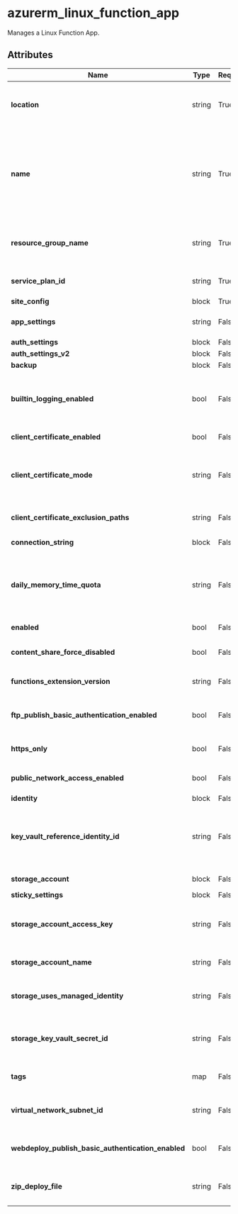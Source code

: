 # azurerm_linux_function_app

Manages a Linux Function App.

## Attributes

| Name | Type | Required? | Default  | possible values | Description |
| ---- | ---- | --------- | -------- | ----------- | ----------- |
| **location** | string | True | -  |  -  | The Azure Region where the Linux Function App should exist. Changing this forces a new Linux Function App to be created. | 
| **name** | string | True | -  |  -  | The name which should be used for this Linux Function App. Changing this forces a new Linux Function App to be created. Limit the function name to 32 characters to avoid naming collisions. For more information about [Function App naming rule](https://docs.microsoft.com/en-us/azure/azure-resource-manager/management/resource-name-rules#microsoftweb) and [Host ID Collisions](https://github.com/Azure/azure-functions-host/wiki/Host-IDs#host-id-collisions) | 
| **resource_group_name** | string | True | -  |  -  | The name of the Resource Group where the Linux Function App should exist. Changing this forces a new Linux Function App to be created. | 
| **service_plan_id** | string | True | -  |  -  | The ID of the App Service Plan within which to create this Function App. | 
| **site_config** | block | True | -  |  -  | A `site_config` block. | 
| **app_settings** | string | False | -  |  -  | A map of key-value pairs for [App Settings](https://docs.microsoft.com/azure/azure-functions/functions-app-settings) and custom values. | 
| **auth_settings** | block | False | -  |  -  | A `auth_settings` block. | 
| **auth_settings_v2** | block | False | -  |  -  | An `auth_settings_v2` block. | 
| **backup** | block | False | -  |  -  | A `backup` block. | 
| **builtin_logging_enabled** | bool | False | `True`  |  -  | Should built in logging be enabled. Configures `AzureWebJobsDashboard` app setting based on the configured storage setting. Defaults to `true`. | 
| **client_certificate_enabled** | bool | False | -  |  -  | Should the function app use Client Certificates. | 
| **client_certificate_mode** | string | False | `Optional`  |  `Required`, `Optional`, `OptionalInteractiveUser`  | The mode of the Function App's client certificates requirement for incoming requests. Possible values are `Required`, `Optional`, and `OptionalInteractiveUser`. Defaults to `Optional`. | 
| **client_certificate_exclusion_paths** | string | False | -  |  -  | Paths to exclude when using client certificates, separated by ; | 
| **connection_string** | block | False | -  |  -  | One or more `connection_string` blocks. | 
| **daily_memory_time_quota** | string | False | `0`  |  -  | The amount of memory in gigabyte-seconds that your application is allowed to consume per day. Setting this value only affects function apps under the consumption plan. Defaults to `0`. | 
| **enabled** | bool | False | `True`  |  -  | Is the Function App enabled? Defaults to `true`. | 
| **content_share_force_disabled** | bool | False | -  |  -  | Should the settings for linking the Function App to storage be suppressed. | 
| **functions_extension_version** | string | False | `~4`  |  -  | The runtime version associated with the Function App. Defaults to `~4`. | 
| **ftp_publish_basic_authentication_enabled** | bool | False | `True`  |  -  | Should the default FTP Basic Authentication publishing profile be enabled. Defaults to `true`. | 
| **https_only** | bool | False | `False`  |  -  | Can the Function App only be accessed via HTTPS? Defaults to `false`. | 
| **public_network_access_enabled** | bool | False | `True`  |  -  | Should public network access be enabled for the Function App. Defaults to `true`. | 
| **identity** | block | False | -  |  -  | A `identity` block. | 
| **key_vault_reference_identity_id** | string | False | -  |  -  | The User Assigned Identity ID used for accessing KeyVault secrets. The identity must be assigned to the application in the `identity` block. [For more information see - Access vaults with a user-assigned identity](https://docs.microsoft.com/azure/app-service/app-service-key-vault-references#access-vaults-with-a-user-assigned-identity) | 
| **storage_account** | block | False | -  |  -  | One or more `storage_account` blocks. | 
| **sticky_settings** | block | False | -  |  -  | A `sticky_settings` block. | 
| **storage_account_access_key** | string | False | -  |  -  | The access key which will be used to access the backend storage account for the Function App. Conflicts with `storage_uses_managed_identity`. | 
| **storage_account_name** | string | False | -  |  -  | The backend storage account name which will be used by this Function App. | 
| **storage_uses_managed_identity** | string | False | -  |  -  | Should the Function App use Managed Identity to access the storage account. Conflicts with `storage_account_access_key`. | 
| **storage_key_vault_secret_id** | string | False | -  |  -  | The Key Vault Secret ID, optionally including version, that contains the Connection String to connect to the storage account for this Function App. | 
| **tags** | map | False | -  |  -  | A mapping of tags which should be assigned to the Linux Function App. | 
| **virtual_network_subnet_id** | string | False | -  |  -  | The subnet id which will be used by this Function App for [regional virtual network integration](https://docs.microsoft.com/en-us/azure/app-service/overview-vnet-integration#regional-virtual-network-integration). | 
| **webdeploy_publish_basic_authentication_enabled** | bool | False | `True`  |  -  | Should the default WebDeploy Basic Authentication publishing credentials enabled. Defaults to`true`. | 
| **zip_deploy_file** | string | False | -  |  -  | The local path and filename of the Zip packaged application to deploy to this Linux Function App. | 

